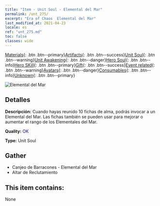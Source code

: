 ```yaml
---
title: "Item - Unit Soul - Elemental del Mar"
permalink: /unt_275/
excerpt: "Era of Chaos  Elemental del Mar"
last_modified_at: 2021-04-23
locale: es
ref: "unt_275.md"
toc: false
classes: wide
---
```

 [Materials](/ItemsES/){: .btn .btn--primary}[Artifacts](/ItemsES/Artifacts/){: .btn .btn--success}[Unit Soul](/ItemsES/UnitSoul/){: .btn .btn--warning}[Unit Awakening](/ItemsES/UnitAwakening/){: .btn .btn--danger}[Hero Soul](/ItemsES/HeroSoul/){: .btn .btn--info}[Hero SKill](/ItemsES/HeroSkill/){: .btn .btn--primary}[Gift](/ItemsES/Gift/){: .btn .btn--success}[Event related](/ItemsES/Events/){: .btn .btn--warning}[Avatars](/ItemsES/Avatars/){: .btn .btn--danger}[Consumables](/ItemsES/Consumables/){: .btn .btn--info}[Unknown](/ItemsES/Unknown/){: .btn .btn--primary}

 ![Elemental del Mar](/images/u/ti_haiyuansu.jpg)

## Detalles
 **Descripción:** Cuando hayas reunido 10 fichas de alma, podrás invocar a un Elemental del Mar. Las fichas también se pueden usar para mejorar o aumentar el rango de los Elementales del Mar.

 **Quality:** <span style="color: #0000CD">OK</span>

 **Type:** Unit Soul

## Gather

*    Canjeo de Barracones - Elemental del Mar 
*    Altar de Reclutamiento 

## This item contains:

  None

